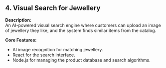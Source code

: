 ## 4. Visual Search for Jewellery

**Description:**  
An AI-powered visual search engine where customers can upload an image of jewellery they like, and the system finds similar items from the catalog.

**Core Features:**  
- AI image recognition for matching jewellery.  
- React for the search interface.  
- Node.js for managing the product database and search algorithms.
